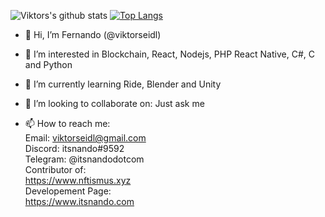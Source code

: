 
![Viktors's github stats](https://github-readme-stats.vercel.app/api?username=viktorseidl&show_icons=true&theme=vision-friendly-dark) 
[![Top Langs](https://github-readme-stats.vercel.app/api/top-langs/?username=viktorseidl&langs_count=8&layout=compact&theme=vision-friendly-dark)](https://github.com/anuraghazra/github-readme-stats) 
- 👋 Hi, I’m Fernando (@viktorseidl)

- 👀 I’m interested in Blockchain, React, Nodejs, PHP React Native, C#, C and Python

- 🌱 I’m currently learning Ride, Blender and Unity

- 💞️ I’m looking to collaborate on: Just ask me 

- 📫 How to reach me:  
Email: viktorseidl@gmail.com  
Discord: itsnando#9592  
Telegram: @itsnandodotcom <br>
Contributor of:<br>
https://www.nftismus.xyz<br>
Developement Page:<br>
https://www.itsnando.com<br>  

<!---
viktorseidl/viktorseidl is a ✨ special ✨ repository because its `README.md` (this file) appears on your GitHub profile.
You can click the Preview link to take a look at your changes.
--->
